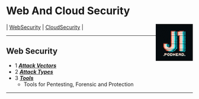 # Web And Cloud Security

<div align="center">
      <img src="https://github.com/ji-podhead/ji-podhead/blob/main/logo.jpg?raw=true" align="right" width="100" />
</div>

| [WebSecurity](https://ji-podhead.github.io/Web-And-CloudSecurity/webSecurity) | [CloudSecurity](https://ji-podhead.github.io/Web-And-CloudSecurity/CloudSecurity) |




----

## Web Security
- 1 [***Attack Vectors***](https://ji-podhead.github.io/Web-And-CloudSecurity/webSecurity/AttackVectors)
- 2 [***Attack Types***](https://ji-podhead.github.io/Web-And-CloudSecurity/webSecurity/AttackTypes)
- 3 [***Tools***](https://ji-podhead.github.io/Web-And-CloudSecurity/webSecurity/Tools)
	- Tools for Pentesting, Forensic and Protection

---
